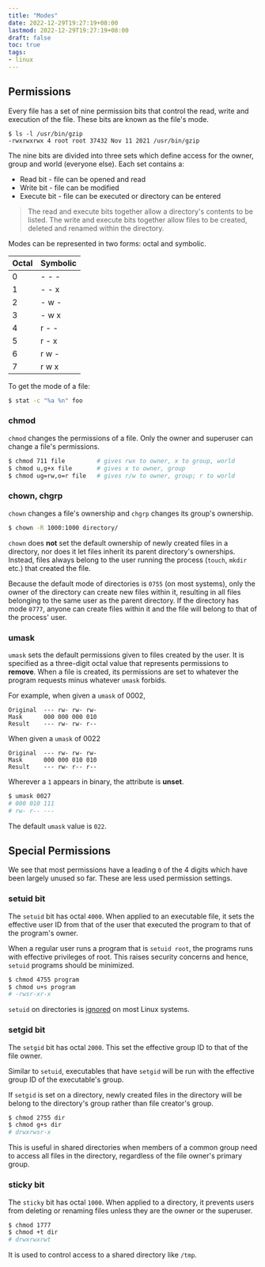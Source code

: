 ```yaml
---
title: "Modes"
date: 2022-12-29T19:27:19+08:00
lastmod: 2022-12-29T19:27:19+08:00
draft: false
toc: true
tags:
- linux
---
```


## Permissions

Every file has a set of nine permission bits that control the read, write and
execution of the file. These bits are known as the file's mode.

```
$ ls -l /usr/bin/gzip
-rwxrwxrwx 4 root root 37432 Nov 11 2021 /usr/bin/gzip
```

The nine bits are divided into three sets which define access for the owner,
group and world (everyone else). Each set contains a:

- Read bit - file can be opened and read
- Write bit - file can be modified
- Execute bit - file can be executed or directory can be entered

>The read and execute bits together allow a directory's contents to be listed.
>The write and execute bits together allow files to be created, deleted and
>renamed within the directory.

Modes can be represented in two forms: octal and symbolic.

| Octal | Symbolic |
| ----- | -------- |
| 0 | - - - |
| 1 | - - x |
| 2 | - w - |
| 3 | - w x |
| 4 | r - - |
| 5 | r - x |
| 6 | r w - |
| 7 | r w x |


To get the mode of a file:

```bash
$ stat -c "%a %n" foo
```

### chmod
`chmod` changes the permissions of a file. Only the owner and superuser can change a file's permissions.

```bash
$ chmod 711 file         # gives rwx to owner, x to group, world
$ chmod u,g+x file       # gives x to owner, group
$ chmod ug=rw,o=r file   # gives r/w to owner, group; r to world
```

### chown, chgrp
`chown` changes a file's ownership and `chgrp` changes its group's ownership.

```bash
$ chown -R 1000:1000 directory/
```

`chown` does **not** set the default ownership of newly created files in a
directory, nor does it let files inherit its parent directory's ownerships.
Instead, files always belong to the user running the process (`touch`, `mkdir`
etc.) that created the file.

Because the default mode of directories is `0755` (on most systems), only the
owner of the directory can create new files within it, resulting in all files
belonging to the same user as the parent directory. If the directory has mode
`0777`, anyone can create files within it and the file will belong to that of
the process' user.

### umask

`umask` sets the default permissions given to files created by the user. It is
specified as a three-digit octal value that represents permissions to
**remove**. When a file is created, its permissions are set to whatever the
program requests minus whatever `umask` forbids.

For example, when given a `umask` of 0002,

```
Original  --- rw- rw- rw-
Mask      000 000 000 010
Result    --- rw- rw- r--
```

When given a `umask` of 0022

```
Original  --- rw- rw- rw-
Mask      000 000 010 010
Result    --- rw- r-- r--
```

Wherever a `1` appears in binary, the attribute is **unset**.

```bash
$ umask 0027
# 000 010 111
# rw- r-- ---
```

The default `umask` value is `022`.

## Special Permissions
We see that most permissions have a leading `0` of the 4 digits which have been largely unused so far. These are less used permission settings.

### setuid bit
The `setuid` bit has octal `4000`. When applied to an executable file, it sets the effective user ID from that of the user that executed the program to that of the program's owner.

When a regular user runs a program that is `setuid root`, the programs runs with effective privileges of root. This raises security concerns and hence, `setuid` programs should be minimized.

```bash
$ chmod 4755 program
$ chmod u+s program
# -rwsr-xr-x
```

`setuid` on directories is [ignored](https://superuser.com/questions/471844/why-is-setuid-ignored-on-directories) on most Linux systems.

### setgid bit
The `setgid` bit has octal `2000`. This set the effective group ID to that of the file owner.

Similar to `setuid`, executables that have `setgid` will be run with the effective group
ID of the executable's group.

If `setgid` is set on a directory, newly created files in the directory will be
belong to the directory's group rather than file creator's group.

```bash
$ chmod 2755 dir
$ chmod g+s dir
# drwxrwsr-x
```

This is useful in shared directories when members of a common
group need to access all files in the directory, regardless of the file owner's
primary group.


### sticky bit

The `sticky` bit has octal `1000`. When applied to a directory, it prevents
users from deleting or renaming files unless they are the owner or the
superuser.

```bash
$ chmod 1777
$ chmod +t dir
# drwxrwxrwt
```

It is used to control access to a shared directory
like `/tmp`.
